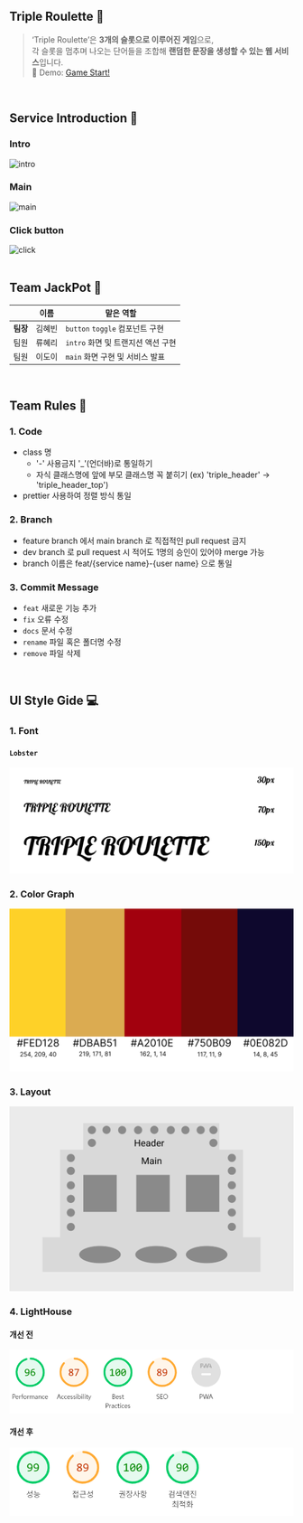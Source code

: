 ## Triple Roulette 🎰
> ‘Triple Roulette’은 **3개의 슬롯으로 이루어진 게임**으로, <br />
각 슬롯을 멈추며 나오는 단어들을 조합해 **랜덤한 문장을 생성할 수 있는 웹 서비스**입니다.<br />
🔗 Demo: [Game Start!](https://woorifisa-service-dev-3rd.github.io/frontend-1st-triple_roulette/)
<br />

## Service Introduction 👀
### Intro
![intro](./gif/intro.gif)
### Main
![main](./gif/main.gif)
### Click button
![click](./gif/button.gif)
<br /><br />

## Team JackPot 👥
| | 이름 | 맡은 역할 |
| --- | --- | --- |
| **팀장** | 김혜빈 | `button` `toggle` 컴포넌트 구현 |
| 팀원 | 류혜리 | `intro` 화면 및 트랜지션 액션 구현 |
| 팀원 | 이도이 | `main` 화면 구현 및 서비스 발표 |
<br />

## Team Rules 💬
### 1. Code
- class 명
  - '-' 사용금지 '_'(언더바)로 통일하기
  - 자식 클래스명에 앞에 부모 클래스명 꼭 붙히기 (ex) 'triple_header' -> 'triple_header_top')
- prettier 사용하여 정렬 방식 통일
### 2. Branch
- feature branch 에서 main branch 로 직접적인 pull request 금지
- dev branch 로 pull request 시 적어도 1명의 승인이 있어야 merge 가능
- branch 이름은 feat/{service name}-{user name} 으로 통일
### 3. Commit Message
* `feat` 새로운 기능 추가
* `fix` 오류 수정
* `docs` 문서 수정
* `rename` 파일 혹은 폴더명 수정
* `remove` 파일 삭제
<br />

## UI Style Gide 💻
### 1. Font
#### `Lobster`
![font](./gif/font.png)
### 2. Color Graph
![color](./gif/color.png)
### 3. Layout
![layout](./gif/layout.png)
### 4. LightHouse
#### 개선 전
![before](./gif/before.png)
#### 개선 후
![after](./gif/after.PNG)

